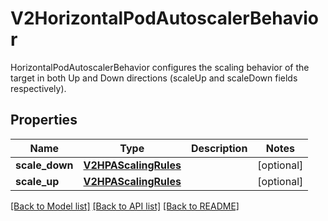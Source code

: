 # V2HorizontalPodAutoscalerBehavior

HorizontalPodAutoscalerBehavior configures the scaling behavior of the target in both Up and Down directions (scaleUp and scaleDown fields respectively).
## Properties
Name | Type | Description | Notes
------------ | ------------- | ------------- | -------------
**scale_down** | [**V2HPAScalingRules**](V2HPAScalingRules.md) |  | [optional] 
**scale_up** | [**V2HPAScalingRules**](V2HPAScalingRules.md) |  | [optional] 

[[Back to Model list]](../README.md#documentation-for-models) [[Back to API list]](../README.md#documentation-for-api-endpoints) [[Back to README]](../README.md)


